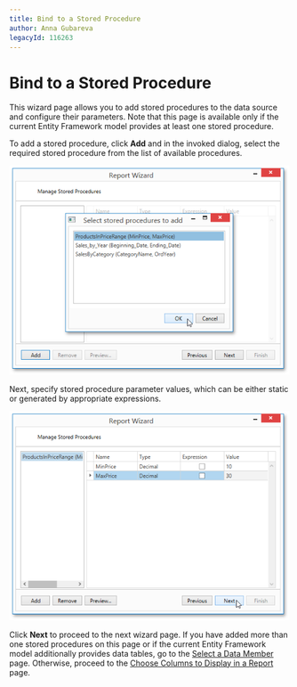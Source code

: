 ```yaml
---
title: Bind to a Stored Procedure
author: Anna Gubareva
legacyId: 116263
---
```

# Bind to a Stored Procedure
This wizard page allows you to add stored procedures to the data source and configure their parameters. Note that this page is available only if the current Entity Framework model provides at least one stored procedure.

To add a stored procedure, click **Add** and in the invoked dialog, select the required stored procedure from the list of available procedures.

![WpfReportWizard_EF_AddingStoredProcedure](../../../../../../images/img123216.png)

Next, specify stored procedure parameter values, which can be either static or generated by appropriate expressions.

![WpfReportWizard_EF_StoredProcParameters](../../../../../../images/img123217.png)

Click **Next** to proceed to the next wizard page. If you have added more than one stored procedures on this page or if the current Entity Framework model additionally provides data tables, go to the [Select a Data Member](select-a-data-member.md) page. Otherwise, proceed to the [Choose Columns to Display in a Report](../choose-columns-to-display-in-a-report.md) page.